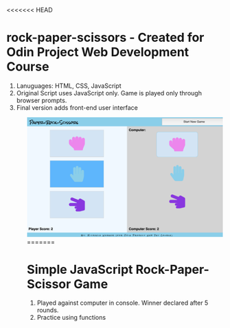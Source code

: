 <<<<<<< HEAD
# rock-paper-scissors - Created for Odin Project Web Development Course

<ol>
<li>Lanuguages: HTML, CSS, JavaScript</li>
<li>Original Script uses JavaScript only. Game is played only through browser prompts.</li>
<li>Final version adds front-end user interface</li>
<ol>

<img src="GameInterface.png">
=======

# Simple JavaScript Rock-Paper-Scissor Game

1. Played against computer in console. Winner declared after 5 rounds.
2. Practice using functions

